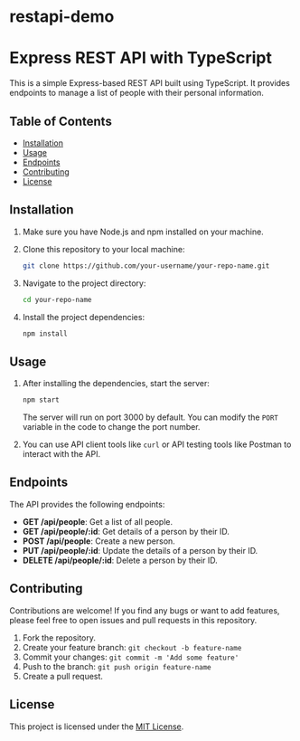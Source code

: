 # restapi-demo

# Express REST API with TypeScript

This is a simple Express-based REST API built using TypeScript. It provides endpoints to manage a list of people with their personal information.

## Table of Contents

- [Installation](#installation)
- [Usage](#usage)
- [Endpoints](#endpoints)
- [Contributing](#contributing)
- [License](#license)

## Installation

1. Make sure you have Node.js and npm installed on your machine.
2. Clone this repository to your local machine:

   ```bash
   git clone https://github.com/your-username/your-repo-name.git
   ```

3. Navigate to the project directory:

   ```bash
   cd your-repo-name
   ```

4. Install the project dependencies:

   ```bash
   npm install
   ```

## Usage

1. After installing the dependencies, start the server:

   ```bash
   npm start
   ```

   The server will run on port 3000 by default. You can modify the `PORT` variable in the code to change the port number.

2. You can use API client tools like `curl` or API testing tools like Postman to interact with the API.

## Endpoints

The API provides the following endpoints:

- **GET /api/people**: Get a list of all people.
- **GET /api/people/:id**: Get details of a person by their ID.
- **POST /api/people**: Create a new person.
- **PUT /api/people/:id**: Update the details of a person by their ID.
- **DELETE /api/people/:id**: Delete a person by their ID.

## Contributing

Contributions are welcome! If you find any bugs or want to add features, please feel free to open issues and pull requests in this repository.

1. Fork the repository.
2. Create your feature branch: `git checkout -b feature-name`
3. Commit your changes: `git commit -m 'Add some feature'`
4. Push to the branch: `git push origin feature-name`
5. Create a pull request.

## License

This project is licensed under the [MIT License](LICENSE).

